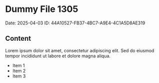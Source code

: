# Dummy File 1305

Date: 2025-04-03
ID: 44A10527-FB37-4BC7-A9E4-4C1A5D8AE319

## Content

Lorem ipsum dolor sit amet, consectetur adipiscing elit.
Sed do eiusmod tempor incididunt ut labore et dolore magna aliqua.

* Item 1
* Item 2
* Item 3

